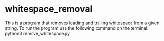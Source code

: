 # whitespace_removal
This is a program that removes leading and trailing whitespace from a given string.
To run the program use the following command on the terminal:
python3 remove_whitespace.py